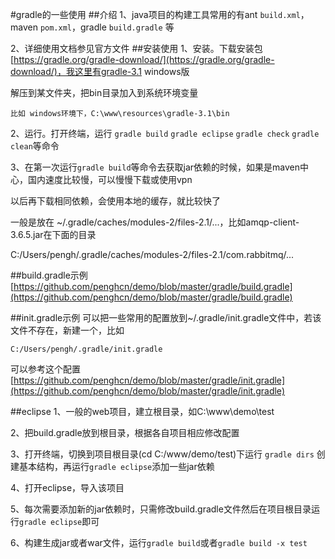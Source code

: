 #gradle的一些使用
##介绍
1、java项目的构建工具常用的有ant `build.xml`，maven `pom.xml`，gradle `build.gradle` 等

2、详细使用文档参见官方文件
##安装使用
1、安装。下载安装包[https://gradle.org/gradle-download/](https://gradle.org/gradle-download/)，我这里有gradle-3.1 windows版

解压到某文件夹，把bin目录加入到系统环境变量

    比如 windows环境下，C:\www\resources\gradle-3.1\bin

2、运行。打开终端，运行 `gradle build` `gradle eclipse` `gradle check` `gradle clean`等命令

3、在第一次运行`gradle build`等命令去获取jar依赖的时候，如果是maven中心，国内速度比较慢，可以慢慢下载或使用vpn

以后再下载相同依赖，会使用本地的缓存，就比较快了

一般是放在 ~/.gradle/caches/modules-2/files-2.1/...，比如amqp-client-3.6.5.jar在下面的目录

C:/Users/pengh/.gradle/caches/modules-2/files-2.1/com.rabbitmq/...

##build.gradle示例
[https://github.com/penghcn/demo/blob/master/gradle/build.gradle](https://github.com/penghcn/demo/blob/master/gradle/build.gradle) 

##init.gradle示例
可以把一些常用的配置放到~/.gradle/init.gradle文件中，若该文件不存在，新建一个，比如

    C:/Users/pengh/.gradle/init.gradle
可以参考这个配置
[https://github.com/penghcn/demo/blob/master/gradle/init.gradle](https://github.com/penghcn/demo/blob/master/gradle/init.gradle)    

##eclipse
1、一般的web项目，建立根目录，如C:\www\demo\test

2、把build.gradle放到根目录，根据各自项目相应修改配置

3、打开终端，切换到项目根目录(cd C:/www/demo/test)下运行 `gradle dirs` 创建基本结构，再运行`gradle eclipse`添加一些jar依赖

4、打开eclipse，导入该项目

5、每次需要添加新的jar依赖时，只需修改build.gradle文件然后在项目根目录运行`gradle eclipse`即可

6、构建生成jar或者war文件，运行`gradle build`或者`gradle build -x test`

